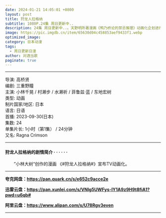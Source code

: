 ```yaml
---
date: 2024-01-21 14:05:01 +0800
layout: post
title: 狩龙人拉格纳
subtitle: 1080P.24集 周日更新中..
description: 24集 周日更新中..。天野明所著漫画《鸭乃桥论的禁忌推理》动画化企划进行中...
image: https://pic.imgdb.cn/item/65630d04c458853aef9433f1.webp
optimized_image: 
category: 日本动漫
tags:
  - 周日更新日漫
author: 对酒当歌
paginate: true
---
```


---

导演: 高桥贤  
编剧: 三重野瞳  
主演: 小林千晃 / 村濑步 / 水濑祈 / 菲鲁兹·蓝 / 东地宏树  
类型: 动画  
制片国家/地区: 日本  
语言: 日语  
首播: 2023-09-30(日本)  
集数: 24  
单集片长: 1小时（第1集） / 24分钟  
又名: Ragna Crimson  

---

#### 狩龙人拉格纳的剧情简介 · · · · · ·

　　”小林大树“创作的漫画 《#狩龙人拉格纳#》宣布TV动画化。

---

**夸克网盘：<https://pan.quark.cn/s/e652c9acce2e>**

**迅雷云盘：<https://pan.xunlei.com/s/VNlg5UWFys-IY1A9z9H9t8fiA1?pwd=u6qb#>**

**阿里云盘：<https://www.alipan.com/s/U78Rgv3even>**

---
